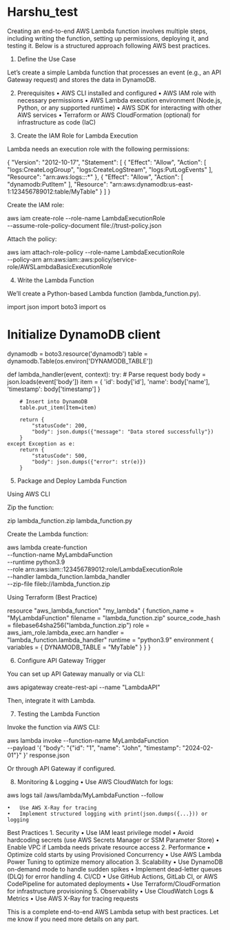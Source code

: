 # Harshu_test

Creating an end-to-end AWS Lambda function involves multiple steps, including writing the function, setting up permissions, deploying it, and testing it. Below is a structured approach following AWS best practices.

1. Define the Use Case

Let’s create a simple Lambda function that processes an event (e.g., an API Gateway request) and stores the data in DynamoDB.

2. Prerequisites
	•	AWS CLI installed and configured
	•	AWS IAM role with necessary permissions
	•	AWS Lambda execution environment (Node.js, Python, or any supported runtime)
	•	AWS SDK for interacting with other AWS services
	•	Terraform or AWS CloudFormation (optional) for infrastructure as code (IaC)

3. Create the IAM Role for Lambda Execution

Lambda needs an execution role with the following permissions:

{
  "Version": "2012-10-17",
  "Statement": [
    {
      "Effect": "Allow",
      "Action": [
        "logs:CreateLogGroup",
        "logs:CreateLogStream",
        "logs:PutLogEvents"
      ],
      "Resource": "arn:aws:logs:*:*:*"
    },
    {
      "Effect": "Allow",
      "Action": [
        "dynamodb:PutItem"
      ],
      "Resource": "arn:aws:dynamodb:us-east-1:123456789012:table/MyTable"
    }
  ]
}

Create the IAM role:

aws iam create-role --role-name LambdaExecutionRole \
    --assume-role-policy-document file://trust-policy.json

Attach the policy:

aws iam attach-role-policy --role-name LambdaExecutionRole \
    --policy-arn arn:aws:iam::aws:policy/service-role/AWSLambdaBasicExecutionRole

4. Write the Lambda Function

We’ll create a Python-based Lambda function (lambda_function.py).

import json
import boto3
import os

# Initialize DynamoDB client
dynamodb = boto3.resource('dynamodb')
table = dynamodb.Table(os.environ['DYNAMODB_TABLE'])

def lambda_handler(event, context):
    try:
        # Parse request body
        body = json.loads(event['body'])
        item = {
            'id': body['id'],
            'name': body['name'],
            'timestamp': body['timestamp']
        }
        
        # Insert into DynamoDB
        table.put_item(Item=item)
        
        return {
            "statusCode": 200,
            "body": json.dumps({"message": "Data stored successfully"})
        }
    except Exception as e:
        return {
            "statusCode": 500,
            "body": json.dumps({"error": str(e)})
        }

5. Package and Deploy Lambda Function

Using AWS CLI

Zip the function:

zip lambda_function.zip lambda_function.py

Create the Lambda function:

aws lambda create-function \
    --function-name MyLambdaFunction \
    --runtime python3.9 \
    --role arn:aws:iam::123456789012:role/LambdaExecutionRole \
    --handler lambda_function.lambda_handler \
    --zip-file fileb://lambda_function.zip

Using Terraform (Best Practice)

resource "aws_lambda_function" "my_lambda" {
  function_name    = "MyLambdaFunction"
  filename         = "lambda_function.zip"
  source_code_hash = filebase64sha256("lambda_function.zip")
  role             = aws_iam_role.lambda_exec.arn
  handler          = "lambda_function.lambda_handler"
  runtime          = "python3.9"
  environment {
    variables = {
      DYNAMODB_TABLE = "MyTable"
    }
  }
}

6. Configure API Gateway Trigger

You can set up API Gateway manually or via CLI:

aws apigateway create-rest-api --name "LambdaAPI"

Then, integrate it with Lambda.

7. Testing the Lambda Function

Invoke the function via AWS CLI:

aws lambda invoke --function-name MyLambdaFunction \
    --payload '{ "body": "{\"id\": \"1\", \"name\": \"John\", \"timestamp\": \"2024-02-01\"}" }' response.json

Or through API Gateway if configured.

8. Monitoring & Logging
	•	Use AWS CloudWatch for logs:

aws logs tail /aws/lambda/MyLambdaFunction --follow


	•	Use AWS X-Ray for tracing
	•	Implement structured logging with print(json.dumps({...})) or logging

Best Practices
	1.	Security
	•	Use IAM least privilege model
	•	Avoid hardcoding secrets (use AWS Secrets Manager or SSM Parameter Store)
	•	Enable VPC if Lambda needs private resource access
	2.	Performance
	•	Optimize cold starts by using Provisioned Concurrency
	•	Use AWS Lambda Power Tuning to optimize memory allocation
	3.	Scalability
	•	Use DynamoDB on-demand mode to handle sudden spikes
	•	Implement dead-letter queues (DLQ) for error handling
	4.	CI/CD
	•	Use GitHub Actions, GitLab CI, or AWS CodePipeline for automated deployments
	•	Use Terraform/CloudFormation for infrastructure provisioning
	5.	Observability
	•	Use CloudWatch Logs & Metrics
	•	Use AWS X-Ray for tracing requests

This is a complete end-to-end AWS Lambda setup with best practices. Let me know if you need more details on any part.
